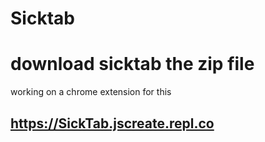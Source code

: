 # Sicktab

# download sicktab the zip file 

working on a chrome extension for this

## https://SickTab.jscreate.repl.co
